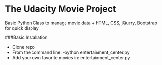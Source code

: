 # The Udacity Movie Project

Basic Python Class to manage movie data + HTML, CSS, jQuery, Bootstrap for quick display

###Basic Installation

* Clone repo
* From the command line:
  -python entertainment_center.py 
* Add your own favorite movies in: entertainment_center.py
